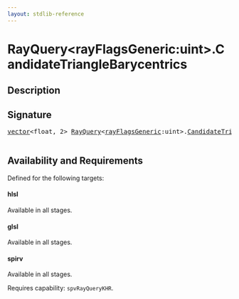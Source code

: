 ```yaml
---
layout: stdlib-reference
---
```


# RayQuery\<rayFlagsGeneric:uint\>\.CandidateTriangleBarycentrics

## Description





## Signature 

<pre>
<a href="/stdlib-reference/types/vector/index" class="code_type">vector</a>&lt;<span class="code_keyword">float</span>, 2&gt; <a href="/stdlib-reference/types/rayquery-03/index" class="code_type">RayQuery</a>&lt;<a href="/stdlib-reference/types/rayquery-03/index#decl-rayFlagsGeneric" class="code_var">rayFlagsGeneric</a>:<span class="code_keyword">uint</span>&gt;.<a href="/stdlib-reference/types/rayquery-03/candidatetrianglebarycentrics-09h">CandidateTriangleBarycentrics</a>();

</pre>

## Availability and Requirements

Defined for the following targets:

#### hlsl
Available in all stages.

#### glsl
Available in all stages.

#### spirv
Available in all stages.

Requires capability: `spvRayQueryKHR`.


